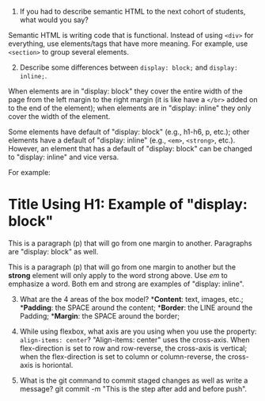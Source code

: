 1. If you had to describe semantic HTML to the next cohort of students, what would you say?

  Semantic HTML is writing code that is functional. Instead of using ```<div>``` for everything, use elements/tags that have more meaning. For example, use ```<section>``` to group several elements.

2. Describe some differences between ```display: block;``` and ```display: inline;```.

When elements are in "display: block" they cover the entire width of the page from the left margin to the right margin (it is like have a ```</br>``` added on to the end of the element); when elements are in "display: inline" they only cover the width of the element. 

Some elements have default of "display: block" (e.g., h1-h6, p, etc.); other elements have a default of "display: inline" (e.g., ```<em>```, ```<strong>```, etc.). However, an element that has a default of "display: block" can be changed to "display: inline" and vice versa.

For example:
<h1>Title Using H1: Example of "display: block"</h1>
<p>This is a paragraph (p) that will go from one margin to another. Paragraphs are "display: block" as well.</p>

<p>This is a paragraph (p) that will go from one margin to another but the <strong>strong</strong> element will only apply to the word strong above. Use <em>em</em> to emphasize a word. Both em and strong are examples of "display: inline".</p>

3. What are the 4 areas of the box model?
*<strong>Content</strong>: text, images, etc.;
*<strong>Padding</strong>: the SPACE around the content;
*<strong>Border</strong>: the LINE around the Padding;
*<strong>Margin</strong>: the SPACE around the border;

4. While using flexbox, what axis are you using when you use the property: ```align-items: center```? 
"Align-items: center" uses the cross-axis. When flex-direction is set to row and row-reverse, the cross-axis is vertical; when the flex-direction is set to column or column-reverse, the cross-axis is horiontal. 

5. What is the git command to commit staged changes as well as write a message?
git commit -m "This is the step after add and before push".
